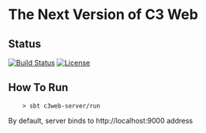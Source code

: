 # The Next Version of C3 Web 
## Status 
[![Build Status](https://travis-ci.org/C3Junior/c3-web-next.svg?branch=master)](https://travis-ci.org/C3Junior/c3-web-next)
[![License](https://img.shields.io/badge/licence-GNU-blue.svg)](http://www.gnu.org/licenses/gpl-3.0.en.html)
## How To Run

```
    > sbt c3web-server/run
```

By default, server binds to http://localhost:9000 address
